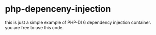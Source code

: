 # php-depenceny-injection
this is just a simple example of PHP-DI 6 dependency injection container. you are free to use this code.
